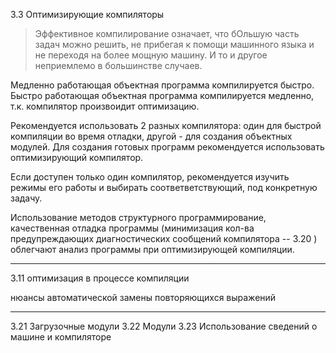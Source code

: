 3.3 Оптимизирующие компиляторы

> Эффективное компилирование означает, что бОльшую часть задач можно решить, не прибегая к помощи машинного языка и не переходя на более мощную машину. И то и другое неприемлемо в большинстве случаев.


Медленно работающая объектная программа компилируется быстро.       
Быстро работающая объектная программа компилируется медленно, т.к. компилятор произвоидит оптимизацию.      

Рекомендуется использовать 2 разных компилятора: один для быстрой компиляции во время отладки, другой - для создания объектных модулей. Для создания готовых программ рекомендуется использовать оптимизирующий компилятор.

Если доступен только один компилятор, рекомендуется изучить режимы его работы и выбирать соответветствующий, под конкретную задачу.

Использование методов структурного программирование, качественная отладка программы  (минимизация кол-ва предупреждающих диагностических сообщений компилятора -- 3.20 ) облегчают анализ программы при оптимизирующей компиляции.

---

3.11 оптимизация в процессе компиляции

нюансы автоматической замены повторяющихся выражений

---

3.21 Загрузочные модули
3.22 Модули
3.23 Использование сведений о машине и компиляторе
